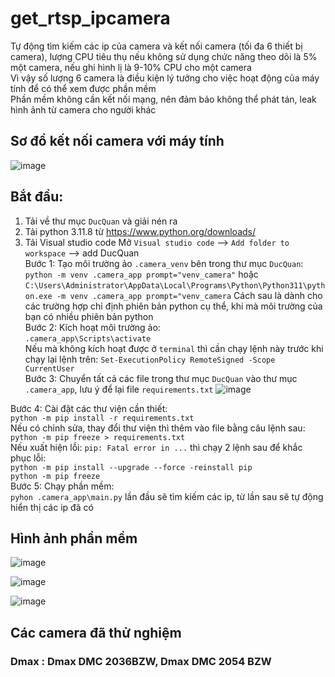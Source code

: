 # get_rtsp_ipcamera
Tự động tìm  kiếm các ip của camera và kết nối camera (tối đa 6 thiết bị camera), lượng CPU tiêu thụ nếu không sử dụng chức năng theo dõi là 5% một camera, nếu ghi hình lị là 9-10% CPU cho một camera  
Vì vậy số lượng 6 camera là điều kiện lý tưởng cho việc hoạt động của máy tính để có thể xem được phần mềm  
Phần mềm không cần kết nối mạng, nên đảm bảo không thể phát tán, leak hình ảnh từ camera cho người khác  
## Sơ đồ kết nối camera với máy tính  
![image](https://github.com/NguyenDucQuan12/get_rtsp_ipcamera/assets/68120446/6baf559c-2890-4456-8e28-071cb6d8e8e5)

## Bắt đầu:
1. Tải về thư mục `DucQuan` và giải nén ra
2. Tải python 3.11.8 từ https://www.python.org/downloads/
3. Tải Visual studio code 
Mở `Visual studio code` --> `Add folder to workspace` --> add DucQuan  
Bước 1: Tạo môi trường ảo `.camera_venv` bên trong thư mục `DucQuan`:  
`python -m venv .camera_app prompt="venv_camera"` hoặc `C:\Users\Administrator\AppData\Local\Programs\Python\Python311\python.exe -m venv .camera_app prompt="venv_camera` Cách sau là dành cho các trường hợp chỉ định phiên bản python cụ thể, khi mà môi trường của bạn có nhiều phiên bản python  
Bước 2: Kích hoạt môi trường ảo:  
`.camera_app\Scripts\activate`  
Nếu mà không kích hoạt được ở `terminal` thì cần chạy lệnh này trước khi chạy lại lệnh trên: `Set-ExecutionPolicy RemoteSigned -Scope CurrentUser`  
Bước 3: Chuyển tất cả các file trong thư mục `DucQuan` vào thư mục `.camera_app`, lưu ý để lại file `requirements.txt`
![image](https://github.com/NguyenDucQuan12/get_rtsp_ipcamera/assets/68120446/275f4f3c-5d8b-4799-93f9-5902775356c6)

Bước 4: Cài đặt các thư viện cần thiết:  
`python -m pip install -r requirements.txt`  
Nếu có chỉnh sửa, thay đổi thư viện thì thêm vào file bằng câu lệnh sau: `python -m pip freeze > requirements.txt`  
Nếu xuất hiện lỗi: `pip: Fatal error in ...` thì chạy 2 lệnh sau để khắc phục lỗi:  
`python -m pip install --upgrade --force -reinstall pip`  
`python -m pip freeze`  
Bước 5: Chạy phần mềm:  
`pyhon .camera_app\main.py`  lần đầu sẽ tìm kiếm các ip, từ lần sau sẽ tự động hiển thị các ip đã có
## Hình ảnh phần mềm  
![image](https://github.com/NguyenDucQuan12/get_rtsp_ipcamera/assets/68120446/122f2c81-7c38-48c8-a0fc-07a209fd27bc)

![image](https://github.com/NguyenDucQuan12/get_rtsp_ipcamera/assets/68120446/39b22eb6-b92b-4af1-a773-947caf1f6446)

![image](https://github.com/NguyenDucQuan12/get_rtsp_ipcamera/assets/68120446/3254b7fd-804d-4431-b1ae-0303ecca56f3)

## Các camera đã thử nghiệm  
### Dmax : Dmax DMC 2036BZW, Dmax DMC 2054 BZW
